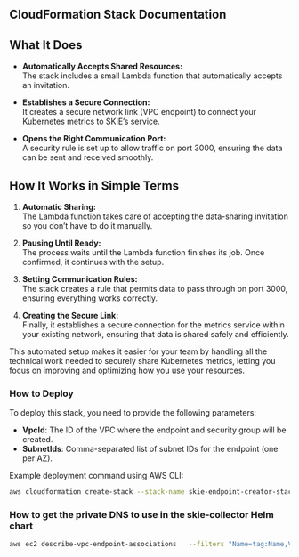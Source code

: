 ## CloudFormation Stack Documentation

## What It Does

- **Automatically Accepts Shared Resources:**  
  The stack includes a small Lambda function that automatically accepts an invitation.

- **Establishes a Secure Connection:**  
  It creates a secure network link (VPC endpoint) to connect your Kubernetes metrics to SKIE’s service.

- **Opens the Right Communication Port:**  
  A security rule is set up to allow traffic on port 3000, ensuring the data can be sent and received smoothly.

## How It Works in Simple Terms

1. **Automatic Sharing:**  
   The Lambda function takes care of accepting the data-sharing invitation so you don’t have to do it manually.

2. **Pausing Until Ready:**  
   The process waits until the Lambda function finishes its job. Once confirmed, it continues with the setup.

3. **Setting Communication Rules:**  
   The stack creates a rule that permits data to pass through on port 3000, ensuring everything works correctly.

4. **Creating the Secure Link:**  
   Finally, it establishes a secure connection for the metrics service within your existing network, ensuring that data is shared safely and efficiently.

This automated setup makes it easier for your team by handling all the technical work needed to securely share Kubernetes metrics, letting you focus on improving and optimizing how you use your resources.

### How to Deploy

To deploy this stack, you need to provide the following parameters:

- **VpcId**: The ID of the VPC where the endpoint and security group will be created.
- **SubnetIds**: Comma-separated list of subnet IDs for the endpoint (one per AZ).

Example deployment command using AWS CLI:
```sh
aws cloudformation create-stack --stack-name skie-endpoint-creator-stack --template-body file:///path/to/skie-endpoint-creator-stack.yml --parameters ParameterKey=VpcId,ParameterValue=vpc-12345678 ParameterKey=SubnetIds,ParameterValue=subnet-12345678,subnet-87654321
```

### How to get the private DNS to use in the skie-collector Helm chart
```sh
aws ec2 describe-vpc-endpoint-associations   --filters "Name=tag:Name,Values=skie-k8s-metrics-endpoint"  --query "VpcEndpointAssociations[0].DnsEntry.DnsName"  --region us-east-1
```

